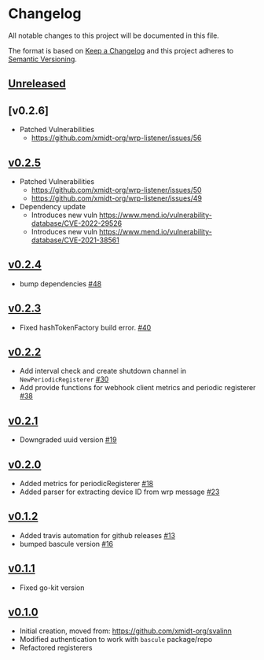 # Changelog
All notable changes to this project will be documented in this file.

The format is based on [Keep a Changelog](http://keepachangelog.com/en/1.0.0/)
and this project adheres to [Semantic Versioning](http://semver.org/spec/v2.0.0.html).

## [Unreleased]

## [v0.2.6]
- Patched Vulnerabilities
  - https://github.com/xmidt-org/wrp-listener/issues/56

## [v0.2.5]
- Patched Vulnerabilities
  - https://github.com/xmidt-org/wrp-listener/issues/50
  - https://github.com/xmidt-org/wrp-listener/issues/49
- Dependency update
  - Introduces new vuln https://www.mend.io/vulnerability-database/CVE-2022-29526
  - Introduces new vuln https://www.mend.io/vulnerability-database/CVE-2021-38561

## [v0.2.4]
- bump dependencies [#48](https://github.com/xmidt-org/wrp-listener/pull/48)

## [v0.2.3]
- Fixed hashTokenFactory build error. [#40](https://github.com/xmidt-org/wrp-listener/pull/40)

## [v0.2.2]
- Add interval check and create shutdown channel in `NewPeriodicRegisterer` [#30](https://github.com/xmidt-org/wrp-listener/pull/30)
- Add provide functions for webhook client metrics and periodic registerer [#38](https://github.com/xmidt-org/wrp-listener/pull/38)

## [v0.2.1]
- Downgraded uuid version [#19](https://github.com/xmidt-org/wrp-listener/pull/19)

## [v0.2.0]
- Added metrics for periodicRegisterer [#18](https://github.com/xmidt-org/wrp-listener/pull/18)
- Added parser for extracting device ID from wrp message [#23](https://github.com/xmidt-org/wrp-listener/pull/23)

## [v0.1.2]
- Added travis automation for github releases [#13](https://github.com/xmidt-org/wrp-listener/pull/13)
- bumped bascule version [#16](https://github.com/xmidt-org/wrp-listener/pull/16)

## [v0.1.1]
- Fixed go-kit version

## [v0.1.0]
- Initial creation, moved from: https://github.com/xmidt-org/svalinn
- Modified authentication to work with `bascule` package/repo
- Refactored registerers

[Unreleased]: https://github.com/xmidt-org/wrp-listener/compare/v0.2.6..HEAD
[v0.2.5]: https://github.com/xmidt-org/wrp-listener/compare/v0.2.5..v0.2.6
[v0.2.5]: https://github.com/xmidt-org/wrp-listener/compare/v0.2.4..v0.2.5
[v0.2.4]: https://github.com/xmidt-org/wrp-listener/compare/v0.2.3..v0.2.4
[v0.2.3]: https://github.com/xmidt-org/wrp-listener/compare/v0.2.2..v0.2.3
[v0.2.2]: https://github.com/xmidt-org/wrp-listener/compare/v0.2.1..v0.2.2
[v0.2.1]: https://github.com/xmidt-org/wrp-listener/compare/v0.2.0..v0.2.1
[v0.2.0]: https://github.com/xmidt-org/wrp-listener/compare/v0.1.2..v0.2.0
[v0.1.2]: https://github.com/xmidt-org/wrp-listener/compare/v0.1.1..v0.1.2
[v0.1.1]: https://github.com/xmidt-org/wrp-listener/compare/0.1.0...v0.1.1
[v0.1.0]: https://github.com/xmidt-org/wrp-listener/compare/0.0.0...v0.1.0
